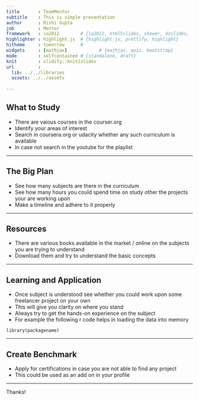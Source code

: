 ```yaml
---
title       : TeamMentor
subtitle    : This is simple presentation
author      : Rishi Gupta
job         : Mentor
framework   : io2012        # {io2012, html5slides, shower, dzslides, ...}
highlighter : highlight.js  # {highlight.js, prettify, highlight}
hitheme     : tomorrow      # 
widgets     : [mathjax]            # {mathjax, quiz, bootstrap}
mode        : selfcontained # {standalone, draft}
knit        : slidify::knit2slides
url         :
  lib: ../../libraries
  assets: ../../assets
  
---
```


## What to Study

- There are vaious courses in the courser.org
- Identify your areas of interest
- Search in coursera.org or udacity whether any such curriculum is available
- In case not search in the youtube for the playlist

---

## The Big Plan

- See how many subjects are there in the curriculum
- See how many hours you could spend time on study other the projects your are working upon
- Make a timeline and adhere to it properly

---

## Resources
- There are various books available in the market / online on the subjects you are trying to understand
- Download them and try to understand the basic concepts

---
## Learning and Application

- Once subject is understood see whether you could work upon some freelancer project on your own
- This will give you clarity on where you stand
- Always try to get the hands-on experience on the subject
- For example the following r code helps in loading the data into memory
```{r}
library(packagename)
```

---
## Create Benchmark
- Apply for certifications in case you are not able to find any project
- This could be used as an add on in your profile

---

Thanks!

